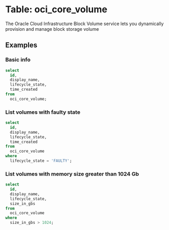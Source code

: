 # Table: oci_core_volume

The Oracle Cloud Infrastructure Block Volume service lets you dynamically provision and manage block storage volume

## Examples

### Basic info

```sql
select
  id,
  display_name,
  lifecycle_state,
  time_created
from
  oci_core_volume;
```


### List volumes with faulty state

```sql
select
  id,
  display_name,
  lifecycle_state,
  time_created
from
  oci_core_volume
where
  lifecycle_state = 'FAULTY';
```


### List volumes with memory size greater than 1024 Gb

```sql
select
  id,
  display_name,
  lifecycle_state,
  size_in_gbs
from
  oci_core_volume
where
  size_in_gbs > 1024;
```